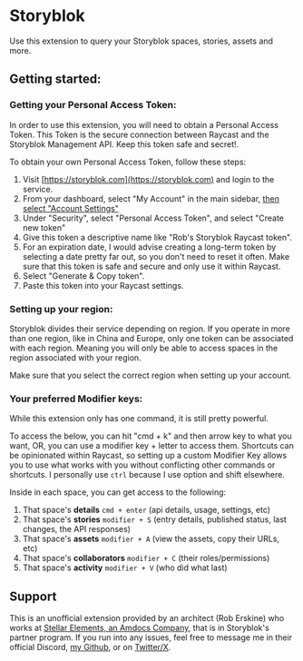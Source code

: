 # Storyblok

Use this extension to query your Storyblok spaces, stories, assets and more.

## Getting started:

### Getting your Personal Access Token:
In order to use this extension, you will need to obtain a Personal Access Token. This Token is the secure connection between Raycast and the Storyblok Management API. Keep this token safe and secret!.

To obtain your own Personal Access Token, follow these steps:
1. Visit [https://storyblok.com](https://storyblok.com) and login to the service.
2. From your dashboard, select "My Account" in the main sidebar, [then select "Account Settings"](https://app.storyblok.com/#/me/account?tab=token.)
3. Under "Security", select "Personal Access Token", and select "Create new token"
4. Give this token a descriptive name like "Rob's Storyblok Raycast token".
5. For an expiration date, I would advise creating a long-term token by selecting a date pretty far out, so you don't need to reset it often. Make sure that this token is safe and secure and only use it within Raycast. 
6. Select "Generate & Copy token".
7. Paste this token into your Raycast settings.

### Setting up your region:
Storyblok divides their service depending on region. If you operate in more than one region, like in China and Europe, only one token can be associated with each region. Meaning you will only be able to access spaces in the region associated with your region.

Make sure that you select the correct region when setting up your account.

###  Your preferred Modifier keys:
While this extension only has one command, it is still pretty powerful. 

To access the below, you can hit "cmd + k" and then arrow key to what you want, OR, you can use a modifier key + letter to access them. Shortcuts can be opinionated within Raycast, so setting up a custom Modifier Key allows you to use what works with you without conflicting other commands or shortcuts. I personally use `ctrl` because I use option and shift elsewhere.

Inside in each space, you can get access to the following:
1. That space's **details** `cmd + enter`  (api details, usage, settings, etc)
2. That space's **stories** `modifier + S` (entry details, published status, last changes, the API responses)
3. That space's **assets** `modifier + A` (view the assets, copy their URLs, etc)
4. That space's **collaborators** `modifier + C` (their roles/permissions)
5. That space's **activity** `modifier + V` (who did what last)

## Support
This is an unofficial extension provided by an architect (Rob Erskine) who works at [Stellar Elements, an Amdocs Company](https://stellarelements.com), that is in Storyblok's partner program. If you run into any issues, feel free to message me in their official Discord, [my Github](https://github.com/RobErskine), or on [Twitter/X](https://x.com/erskinerob).